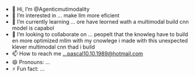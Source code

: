 - 👋 Hi, I’m @Agenticmutimodality
- 👀 I’m interested in ... make llm more eficient
- 🌱 I’m currently learning ... ore have leorned wath a multimodal build cnn model is capabol
- 💞️ I’m looking to collaborate on ... peopelt that the knowleg  have to build en more optimized mllm with my cnowlege i made with this unexpected klever multimodal cnn thad i build
- 📫 How to reach me ...pascal10.10.1989@hotmail.com
- 😄 Pronouns: ...
- ⚡ Fun fact: ...

<!---
Agenticmutimodality/Agenticmutimodality is a ✨ special ✨ repository because its `README.md` (this file) appears on your GitHub profile.
You can click the Preview link to take a look at your changes.
--->
